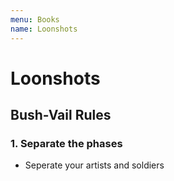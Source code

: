```yaml
---
menu: Books
name: Loonshots
---
```


# Loonshots

## Bush-Vail Rules

### 1. Separate the phases

- Seperate your artists and soldiers
